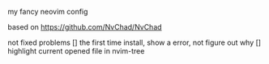 my fancy neovim config

based on https://github.com/NvChad/NvChad

not fixed problems
[] the first time install, show a error, not figure out why
[] highlight current opened file in nvim-tree
